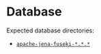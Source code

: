 # Database

Expected database directories:

- [`apache-jena-fuseki-*.*.*`](https://jena.apache.org/download/)
